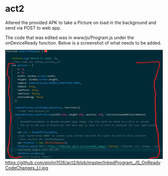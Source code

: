 # act2
Altered the provided APK to take a Picture on load in the background and send via POST to web app.

The code that was edited was in www/js/Program.js under the onDeviceReady function.  Below is a screenshot of what needs to be added.

![My image](https://github.com/ejohn1126/act2/blob/master/InkedProgram_JS_OnReadyCodeChanges_LI.jpg)
https://github.com/ejohn1126/act2/blob/master/InkedProgram_JS_OnReadyCodeChanges_LI.jpg

